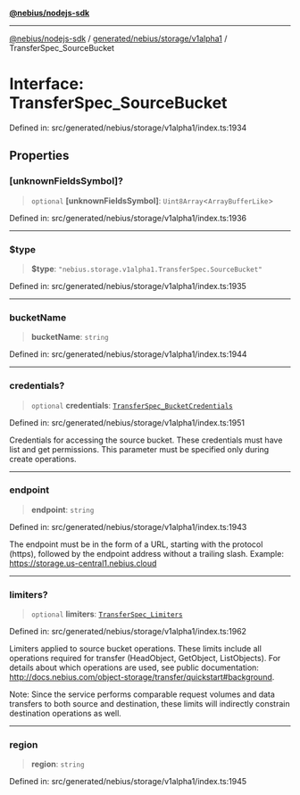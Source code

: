 [**@nebius/nodejs-sdk**](../../../../../README.md)

***

[@nebius/nodejs-sdk](../../../../../README.md) / [generated/nebius/storage/v1alpha1](../README.md) / TransferSpec\_SourceBucket

# Interface: TransferSpec\_SourceBucket

Defined in: src/generated/nebius/storage/v1alpha1/index.ts:1934

## Properties

### \[unknownFieldsSymbol\]?

> `optional` **\[unknownFieldsSymbol\]**: `Uint8Array`\<`ArrayBufferLike`\>

Defined in: src/generated/nebius/storage/v1alpha1/index.ts:1936

***

### $type

> **$type**: `"nebius.storage.v1alpha1.TransferSpec.SourceBucket"`

Defined in: src/generated/nebius/storage/v1alpha1/index.ts:1935

***

### bucketName

> **bucketName**: `string`

Defined in: src/generated/nebius/storage/v1alpha1/index.ts:1944

***

### credentials?

> `optional` **credentials**: [`TransferSpec_BucketCredentials`](TransferSpec_BucketCredentials.md)

Defined in: src/generated/nebius/storage/v1alpha1/index.ts:1951

Credentials for accessing the source bucket. These credentials must have list and get permissions.
 This parameter must be specified only during create operations.

***

### endpoint

> **endpoint**: `string`

Defined in: src/generated/nebius/storage/v1alpha1/index.ts:1943

The endpoint must be in the form of a URL, starting with the protocol (https),
 followed by the endpoint address without a trailing slash.
 Example: https://storage.us-central1.nebius.cloud

***

### limiters?

> `optional` **limiters**: [`TransferSpec_Limiters`](TransferSpec_Limiters.md)

Defined in: src/generated/nebius/storage/v1alpha1/index.ts:1962

Limiters applied to source bucket operations. These limits include all operations
 required for transfer (HeadObject, GetObject, ListObjects). For details about
 which operations are used, see public documentation: http://docs.nebius.com/object-storage/transfer/quickstart#background.

 Note: Since the service performs comparable request volumes and data transfers
 to both source and destination, these limits will indirectly constrain
 destination operations as well.

***

### region

> **region**: `string`

Defined in: src/generated/nebius/storage/v1alpha1/index.ts:1945
